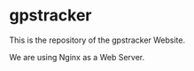 # gpstracker
This is the repository of the gpstracker Website.

We are using Nginx as a Web Server.

